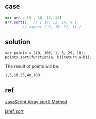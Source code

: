 ## case

```javascript
var arr = [9 , 10, 14, 12]
arr.sort();  // [ 10, 12, 14, 9 ]
        // expect [ 9, 10, 12, 14 ]
```

## solution

```
var points = [40, 100, 1, 5, 25, 10];
points.sort(function(a, b){return a-b});

```

The result of points will be:

```
1,5,10,25,40,100
```

## ref
[JavaScript Array sort() Method](http://www.w3schools.com/jsref/jsref_sort.asp)

[jsref_sort](http://www.w3school.com.cn/jsref/jsref_sort.asp)
